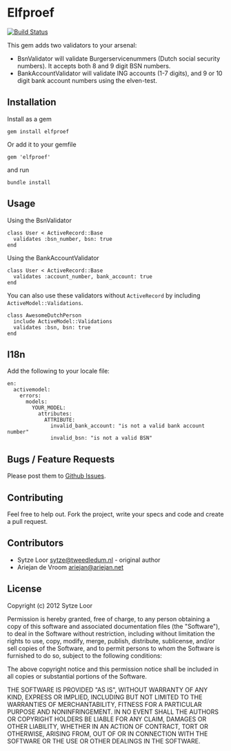 # Elfproef

[![Build Status](https://secure.travis-ci.org/sytzeloor/elfproef.png?branch=master)](http://travis-ci.org/sytzeloor/elfproef)

This gem adds two validators to your arsenal:

  * BsnValidator will validate Burgerservicenummers (Dutch social security numbers). It accepts both 8 and 9 digit BSN numbers.
  * BankAccountValidator will validate ING accounts (1-7 digits), and 9 or 10 digit bank account numbers using the elven-test.

## Installation

Install as a gem

	gem install elfproef

Or add it to your gemfile

	gem 'elfproef'

and run

	bundle install

## Usage

Using the BsnValidator

    class User < ActiveRecord::Base
      validates :bsn_number, bsn: true
    end

Using the BankAccountValidator

    class User < ActiveRecord::Base
      validates :account_number, bank_account: true
	end

You can also use these validators without `ActiveRecord` by including `ActiveModel::Validations`.
   
    class AwesomeDutchPerson
      include ActiveModel::Validations
      validates :bsn, bsn: true
    end

## I18n

Add the following to your locale file:

    en:
      activemodel:
        errors:
          models:
            YOUR_MODEL:
              attributes:
                ATTRIBUTE:
                  invalid_bank_account: "is not a valid bank account number"
                  invalid_bsn: "is not a valid BSN"

## Bugs / Feature Requests

Please post them to
[Github Issues](https://github.com/sytzeloor/elfproef/issues).

## Contributing

Feel free to help out. Fork the project, write your specs and code and
create a pull request.

## Contributors

  * Sytze Loor <sytze@tweedledum.nl> - original author
  * Ariejan de Vroom <ariejan@ariejan.net>

## License

Copyright (c) 2012 Sytze Loor

Permission is hereby granted, free of charge, to any person obtaining
a copy of this software and associated documentation files (the
"Software"), to deal in the Software without restriction, including
without limitation the rights to use, copy, modify, merge, publish,
distribute, sublicense, and/or sell copies of the Software, and to
permit persons to whom the Software is furnished to do so, subject to
the following conditions:

The above copyright notice and this permission notice shall be
included in all copies or substantial portions of the Software.

THE SOFTWARE IS PROVIDED "AS IS", WITHOUT WARRANTY OF ANY KIND,
EXPRESS OR IMPLIED, INCLUDING BUT NOT LIMITED TO THE WARRANTIES OF
MERCHANTABILITY, FITNESS FOR A PARTICULAR PURPOSE AND
NONINFRINGEMENT. IN NO EVENT SHALL THE AUTHORS OR COPYRIGHT HOLDERS BE
LIABLE FOR ANY CLAIM, DAMAGES OR OTHER LIABILITY, WHETHER IN AN ACTION
OF CONTRACT, TORT OR OTHERWISE, ARISING FROM, OUT OF OR IN CONNECTION
WITH THE SOFTWARE OR THE USE OR OTHER DEALINGS IN THE SOFTWARE.
